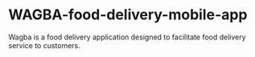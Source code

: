 # WAGBA-food-delivery-mobile-app
Wagba is a food delivery application designed to facilitate food delivery service to customers.
